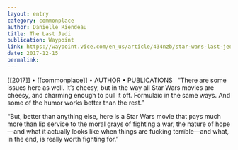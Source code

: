 ```yaml
---
layout: entry
category: commonplace
author: Danielle Riendeau
title: The Last Jedi
publication: Waypoint
link: https://waypoint.vice.com/en_us/article/434nzb/star-wars-last-jedi-fan-again
date: 2017-12-15
permalink: 
---
```


[[2017]] • [[commonplace]] • AUTHOR • PUBLICATIONS 
 
“There are some issues here as well. It’s cheesy, but in the way all Star Wars movies are cheesy, and charming enough to pull it off. Formulaic in the same ways. And some of the humor works better than the rest.”

“But, better than anything else, here is a Star Wars movie that pays much more than lip service to the moral grays of fighting a war, the nature of hope—and what it actually looks like when things are fucking terrible—and what, in the end, is really worth fighting for.”

